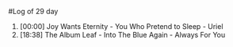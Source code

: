 #Log of 29 day

1. [00:00] Joy Wants Eternity - You Who Pretend to Sleep - Uriel
1. [18:38] The Album Leaf - Into The Blue Again - Always For You
